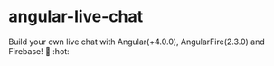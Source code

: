 # angular-live-chat
Build your own live chat with Angular(+4.0.0), AngularFire(2.3.0) and Firebase! :100: :hot:
